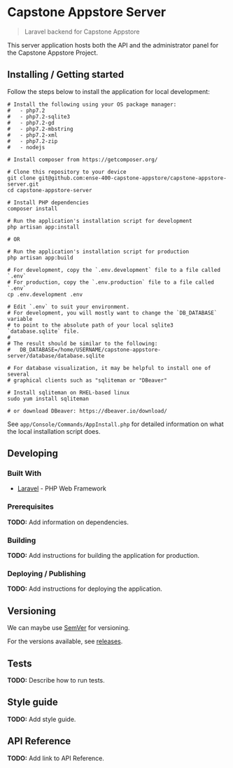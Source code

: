 # Capstone Appstore Server

> Laravel backend for Capstone Appstore

This server application hosts both the API and the administrator panel for the Capstone Appstore Project.

## Installing / Getting started

Follow the steps below to install the application for local development:

```shell
# Install the following using your OS package manager:
#   - php7.2
#   - php7.2-sqlite3
#   - php7.2-gd
#   - php7.2-mbstring
#   - php7.2-xml
#   - php7.2-zip
#   - nodejs

# Install composer from https://getcomposer.org/

# Clone this repository to your device
git clone git@github.com:ense-400-capstone-appstore/capstone-appstore-server.git
cd capstone-appstore-server

# Install PHP dependencies
composer install

# Run the application's installation script for development
php artisan app:install

# OR

# Run the application's installation script for production
php artisan app:build

# For development, copy the `.env.development` file to a file called `.env`
# For production, copy the `.env.production` file to a file called `.env`
cp .env.development .env

# Edit `.env` to suit your environment.
# For development, you will mostly want to change the `DB_DATABASE` variable
# to point to the absolute path of your local sqlite3 `database.sqlite` file.
#
# The result should be similar to the following:
#   DB_DATABASE=/home/USERNAME/capstone-appstore-server/database/database.sqlite

# For database visualization, it may be helpful to install one of several
# graphical clients such as "sqliteman or "DBeaver"

# Install sqliteman on RHEL-based linux
sudo yum install sqliteman

# or download DBeaver: https://dbeaver.io/download/
```

See `app/Console/Commands/AppInstall.php` for detailed information on what the local installation script does.

## Developing

### Built With

-   [Laravel](https://laravel.com/) - PHP Web Framework

### Prerequisites

**TODO:** Add information on dependencies.

### Building

**TODO:** Add instructions for building the application for production.

### Deploying / Publishing

**TODO:** Add instructions for deploying the application.

## Versioning

We can maybe use [SemVer](http://semver.org/) for versioning.

For the versions available, see [releases](./releases).

## Tests

**TODO:** Describe how to run tests.

## Style guide

**TODO:** Add style guide.

## API Reference

**TODO:** Add link to API Reference.
